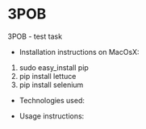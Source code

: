 3POB
====

3POB - test task
* Installation instructions on MacOsX:
1. sudo easy_install pip
2. pip install lettuce
3. pip install selenium

* Technologies used:

* Usage instructions:
